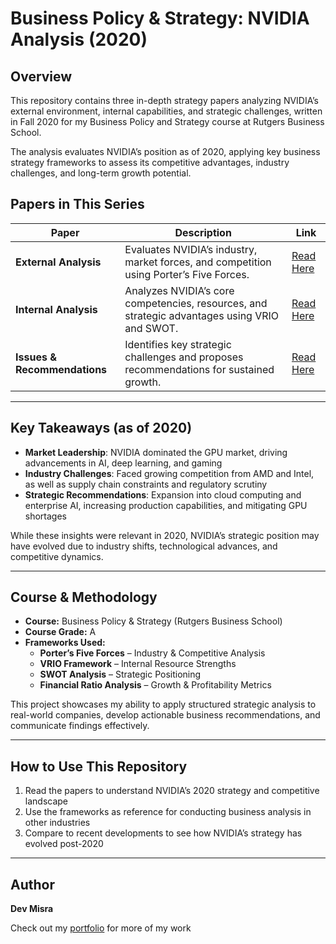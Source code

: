 # Business Policy & Strategy: NVIDIA Analysis (2020)

## Overview
This repository contains three in-depth strategy papers analyzing NVIDIA’s external environment, internal capabilities, and strategic challenges, written in Fall 2020 for my Business Policy and Strategy course at Rutgers Business School.

The analysis evaluates NVIDIA’s position as of 2020, applying key business strategy frameworks to assess its competitive advantages, industry challenges, and long-term growth potential.

## Papers in This Series
| **Paper** | **Description** | **Link** |
|-----------|---------------|----------|
| **External Analysis** | Evaluates NVIDIA’s industry, market forces, and competition using Porter’s Five Forces. | [Read Here](./NVIDIA%20External%20Analysis.pdf) |
| **Internal Analysis** | Analyzes NVIDIA’s core competencies, resources, and strategic advantages using VRIO and SWOT. | [Read Here](./NVIDIA%20Internal%20Analysis.pdf) |
| **Issues & Recommendations** | Identifies key strategic challenges and proposes recommendations for sustained growth. | [Read Here](./NVIDIA%20Issues%20and%20Recommendations.pdf) |

---

## Key Takeaways (as of 2020)
- **Market Leadership**: NVIDIA dominated the GPU market, driving advancements in AI, deep learning, and gaming
- **Industry Challenges**: Faced growing competition from AMD and Intel, as well as supply chain constraints and regulatory scrutiny
- **Strategic Recommendations**: Expansion into cloud computing and enterprise AI, increasing production capabilities, and mitigating GPU shortages

While these insights were relevant in 2020, NVIDIA’s strategic position may have evolved due to industry shifts, technological advances, and competitive dynamics.

---

## Course & Methodology
- **Course:** Business Policy & Strategy (Rutgers Business School)
- **Course Grade:** A
- **Frameworks Used:**  
  - **Porter’s Five Forces** – Industry & Competitive Analysis  
  - **VRIO Framework** – Internal Resource Strengths  
  - **SWOT Analysis** – Strategic Positioning  
  - **Financial Ratio Analysis** – Growth & Profitability Metrics  

This project showcases my ability to apply structured strategic analysis to real-world companies, develop actionable business recommendations, and communicate findings effectively.

---

## How to Use This Repository
1. Read the papers to understand NVIDIA’s 2020 strategy and competitive landscape
2. Use the frameworks as reference for conducting business analysis in other industries
3. Compare to recent developments to see how NVIDIA’s strategy has evolved post-2020

---

## Author
**Dev Misra**  

Check out my [portfolio](https://31-dm.github.io/) for more of my work
